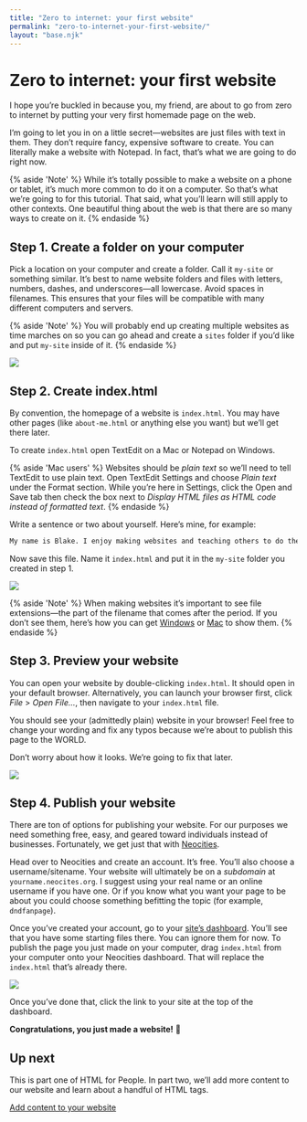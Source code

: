 ```yaml
---
title: "Zero to internet: your first website"
permalink: "zero-to-internet-your-first-website/"
layout: "base.njk"
---
```


# Zero to internet: your first website

I hope you’re buckled in because you, my friend, are about to go from zero to internet by putting your very first homemade page on the web.

I’m going to let you in on a little secret—websites are just files with text in them. They don’t require fancy, expensive software to create. You can literally make a website with Notepad. In fact, that’s what we are going to do right now.

{% aside 'Note' %}
  While it’s totally possible to make a website on a phone or tablet, it’s much more common to do it on a computer. So that’s what we’re going to for this tutorial. That said, what you’ll learn will still apply to other contexts. One beautiful thing about the web is that there are so many ways to create on it.
{% endaside %}

## Step 1. Create a folder on your computer

Pick a location on your computer and create a folder. Call it `my-site` or something similar. It’s best to name website folders and files with letters, numbers, dashes, and underscores—all lowercase. Avoid spaces in filenames. This ensures that your files will be compatible with many different computers and servers.

{% aside 'Note' %}
  You will probably end up creating multiple websites as time marches on so you can go ahead and create a `sites` folder if you’d like and put `my-site` inside of it.
{% endaside %}

![](/assets/img/zero-to-internet-01.png)

## Step 2. Create index.html

By convention, the homepage of a website is `index.html`. You may have other pages (like `about-me.html` or anything else you want) but we’ll get there later.

To create `index.html` open TextEdit on a Mac or Notepad on Windows.

{% aside 'Mac users' %}
  Websites should be _plain text_ so we’ll need to tell TextEdit to use plain text. Open TextEdit Settings and choose _Plain text_ under the Format section. While you’re here in Settings, click the Open and Save tab then check the box next to _Display HTML files as HTML code instead of formatted text_.
{% endaside %}

Write a sentence or two  about yourself. Here’s mine, for example:

```html
My name is Blake. I enjoy making websites and teaching others to do the same.
```

Now save this file. Name it `index.html` and put it in the `my-site` folder you created in step 1.

![](/assets/img/zero-to-internet-02.png)

{% aside 'Note' %}
  When making websites it’s important to see file extensions—the part of the filename that comes after the period. If you don’t see them, here’s how you can get [Windows](https://support.microsoft.com/en-us/windows/common-file-name-extensions-in-windows-da4a4430-8e76-89c5-59f7-1cdbbc75cb01) or [Mac](https://support.apple.com/guide/mac-help/show-or-hide-filename-extensions-on-mac-mchlp2304/mac) to show them.
{% endaside %}

## Step 3. Preview your website

You can open your website by double-clicking `index.html`. It should open in your default browser. Alternatively, you can launch your browser first, click _File_ > _Open File…_, then navigate to your `index.html` file.

You should see your (admittedly plain) website in your browser! Feel free to change your wording and fix any typos because we’re about to publish this page to the WORLD.

Don’t worry about how it looks. We’re going to fix that later.

![](/assets/img/zero-to-internet-03.png)

## Step 4. Publish your website

There are ton of options for publishing your website. For our purposes we need something free, easy, and geared toward individuals instead of businesses. Fortunately, we get just that with [Neocities](https://neocities.org).

Head over to Neocities and create an account. It’s free. You’ll also choose a username/sitename. Your website will ultimately be on a _subdomain_ at `yourname.neocites.org`. I suggest using your real name or an online username if you have one. Or if you know what you want your page to be about you could choose something befitting the topic (for example, `dndfanpage`).

Once you’ve created your account, go to your [site’s dashboard](https://neocities.org/dashboard). You’ll see that you have some starting files there. You can ignore them for now. To publish the page you just made on your computer, drag `index.html` from your computer onto your Neocities dashboard. That will replace the `index.html` that’s already there.

![](/assets/img/zero-to-internet-04.png)

Once you’ve done that, click the link to your site at the top of the dashboard.

**Congratulations, you just made a website!** 🎉

## Up next

This is part one of HTML for People. In part two, we’ll add more content to our website and learn about a handful of HTML tags.

[Add content to your website](/add-content-to-your-website)